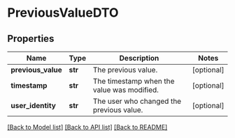 # PreviousValueDTO

## Properties
Name | Type | Description | Notes
------------ | ------------- | ------------- | -------------
**previous_value** | **str** | The previous value. | [optional] 
**timestamp** | **str** | The timestamp when the value was modified. | [optional] 
**user_identity** | **str** | The user who changed the previous value. | [optional] 

[[Back to Model list]](../nifiDocs.md#documentation-for-models) [[Back to API list]](../nifiDocs.md#documentation-for-api-endpoints) [[Back to README]](../nifiDocs.md)


